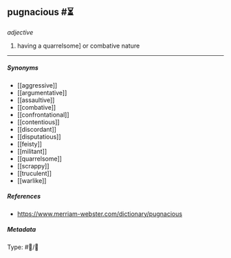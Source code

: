 
## pugnacious  #⏳ 

_adjective_

1. having a quarrelsome] or combative nature

___

##### Synonyms

-   [[aggressive]]
-   [[argumentative]]
-   [[assaultive]]
-   [[combative]]
-   [[confrontational]]
-   [[contentious]]
-   [[discordant]]
-   [[disputatious]]
-   [[feisty]]
-   [[militant]]
-   [[quarrelsome]]
-   [[scrappy]]
-   [[truculent]]
-   [[warlike]]

##### References 

- https://www.merriam-webster.com/dictionary/pugnacious

##### Metadata

Type: #💬/💬 
